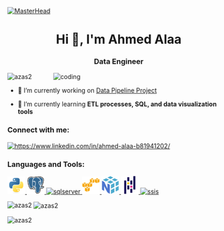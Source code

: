 [![MasterHead](https://user-images.githubusercontent.com/58959408/232639433-cb0aea21-66f0-4508-a771-85e2089c5a87.gif)](https://rishavchanda.io)
<h1 align="center">Hi 👋, I'm Ahmed Alaa</h1>
<h3 align="center">Data Engineer</h3>
<img align="right" alt="coding" width="400" src ="https://cdn.dribbble.com/users/1162077/screenshots/3848914/programmer.gif">

<p align="left"> <img src="https://komarev.com/ghpvc/?username=azas2&label=Profile%20views&color=0e75b6&style=flat" alt="azas2" /> </p>

- 🔭 I’m currently working on [Data Pipeline Project](https://github.com/azas2/DataPipeline)

- 🌱 I’m currently learning **ETL processes, SQL, and data visualization tools**

<h3 align="left">Connect with me:</h3>
<p align="left">
<a href="https://linkedin.com/in/ahmed-alaa-b81941202/" target="blank"><img align="center" src="https://raw.githubusercontent.com/rahuldkjain/github-profile-readme-generator/master/src/images/icons/Social/linked-in-alt.svg" alt="https://www.linkedin.com/in/ahmed-alaa-b81941202/" height="30" width="40" /></a>
</p>

<h3 align="left">Languages and Tools:</h3>
<p align="left"> 
  <a href="https://www.python.org" target="_blank" rel="noreferrer"> <img src="https://raw.githubusercontent.com/devicons/devicon/master/icons/python/python-original.svg" alt="python" width="40" height="40"/> </a>
  <a href="https://www.postgresql.org" target="_blank" rel="noreferrer"> <img src="https://raw.githubusercontent.com/devicons/devicon/master/icons/postgresql/postgresql-original.svg" alt="postgresql" width="40" height="40"/> </a>
  <a href="https://www.microsoft.com/en-us/sql-server" target="_blank" rel="noreferrer"> <img src="https://raw.githubusercontent.com/devicons/devicon/master/icons/sqlserver/sqlserver-original.svg" alt="sqlserver" width="40" height="40"/> </a>
  <a href="https://aws.amazon.com" target="_blank" rel="noreferrer"> <img src="https://raw.githubusercontent.com/devicons/devicon/master/icons/amazonwebservices/amazonwebservices-original.svg" alt="aws" width="40" height="40"/> </a>
  <a href="https://numpy.org" target="_blank" rel="noreferrer"> <img src="https://raw.githubusercontent.com/devicons/devicon/master/icons/numpy/numpy-original.svg" alt="numpy" width="40" height="40"/> </a>
  <a href="https://pandas.pydata.org" target="_blank" rel="noreferrer"> <img src="https://raw.githubusercontent.com/devicons/devicon/master/icons/pandas/pandas-original.svg" alt="pandas" width="40" height="40"/> </a>
  <a href="https://learn.microsoft.com/en-us/sql/integration-services/" target="_blank" rel="noreferrer"> <img src="https://raw.githubusercontent.com/devicons/devicon/master/icons/ssis/ssis-original.svg" alt="ssis" width="40" height="40"/> </a>
</p>

<p><img align="left" src="https://github-readme-stats.vercel.app/api/top-langs?username=azas2&show_icons=true&locale=en&layout=compact" alt="azas2" /></p>

<p>&nbsp;<img align="center" src="https://github-readme-stats.vercel.app/api?username=azas2&show_icons=true&locale=en" alt="azas2" /></p>

<p><img align="center" src="https://github-readme-streak-stats.herokuapp.com/?user=azas2&" alt="azas2" /></p>
